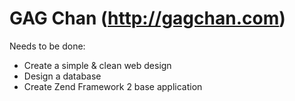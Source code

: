 GAG Chan (http://gagchan.com)
================================================================================
Needs to be done:
- Create a simple & clean web design
- Design a database
- Create Zend Framework 2 base application
